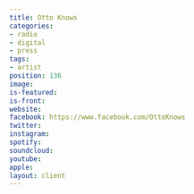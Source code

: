 ```yaml
---
title: Otto Knows
categories:
- radio
- digital
- press
tags:
- artist
position: 136
image: 
is-featured: 
is-front: 
website: 
facebook: https://www.facebook.com/OttoKnows
twitter: 
instagram: 
spotify: 
soundcloud: 
youtube: 
apple: 
layout: client
---
```


